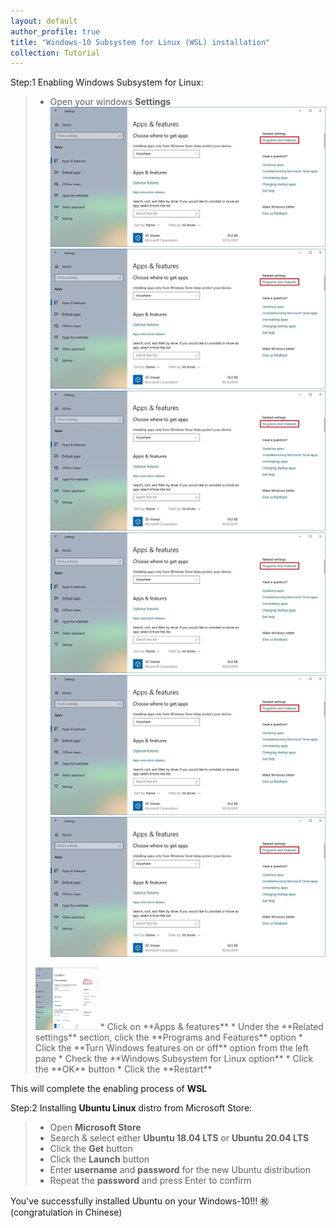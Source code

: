 ```yaml
---
layout: default
author_profile: true
title: "Windows-10 Subsystem for Linux (WSL) installation"
collection: Tutorial
---
```

<!--### Windows-10 Subsystem for Linux (WSL) installation"-->

Step:1 Enabling Windows Subsystem for Linux:
> * Open your windows **Settings**  
> ![Image1](_portfolio/a1.jpg) 
> ![Image2](https://github.com/YonSci/yon_academic/blob/3d428672244cb119c5c9b5aaf8e28620f854d8bd/_portfolio/a1.jpg)
> ![Image3](images/a1.jpg)
> ![Image4](https://github.com/YonSci/yon_academic/blob/d02de418057b38e3bc947d5adb82f26eee2c09ee/images/a1.jpg)
> ![Image5](a1.jpg)
> ![Image6](https://github.com/YonSci/yon_academic/blob/3d428672244cb119c5c9b5aaf8e28620f854d8bd/_portfolio/a1.jpg)
> <img src="https://github.com/YonSci/yon_academic/blob/3d428672244cb119c5c9b5aaf8e28620f854d8bd/_portfolio/a1.jpg?raw=true" width="100" height="100" />
> * Click on **Apps & features**   
> * Under the **Related settings** section, click the **Programs and Features** option  
> * Click the **Turn Windows features on or off** option from the left pane
> * Check the **Windows Subsystem for Linux option**
> * Click the **OK** button
> * Click the **Restart** 
This will complete the enabling process of **WSL** 

Step:2 Installing __**Ubuntu Linux**__ distro from Microsoft Store:
> * Open **Microsoft Store** 
> * Search & select either **Ubuntu 18.04 LTS** or **Ubuntu 20.04 LTS**
> * Click the **Get** button
> * Click the **Launch** button 
> * Enter **username** and **password** for the new Ubuntu distribution
> * Repeat the **password** and press Enter to confirm

You've successfully installed Ubuntu on your Windows-10!!! ㊗️ (congratulation in Chinese)
